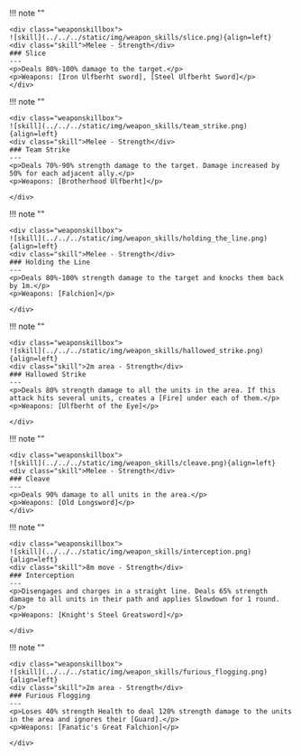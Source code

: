 !!! note ""

    <div class="weaponskillbox">
    ![skill](../../../static/img/weapon_skills/slice.png){align=left}
    <div class="skill">Melee - Strength</div>
    ### Slice
    ---
    <p>Deals 80%-100% damage to the target.</p>
    <p>Weapons: [Iron Ulfberht sword], [Steel Ulfberht Sword]</p>
    </div>

!!! note ""

    <div class="weaponskillbox">
    ![skill](../../../static/img/weapon_skills/team_strike.png){align=left}
    <div class="skill">Melee - Strength</div>
    ### Team Strike
    ---
    <p>Deals 70%-90% strength damage to the target. Damage increased by 50% for each adjacent ally.</p>
    <p>Weapons: [Brotherhood Ulfberht]</p>

    </div>

!!! note ""

    <div class="weaponskillbox">
    ![skill](../../../static/img/weapon_skills/holding_the_line.png){align=left}
    <div class="skill">Melee - Strength</div>
    ### Holding the Line
    ---
    <p>Deals 80%-100% strength damage to the target and knocks them back by 1m.</p>
    <p>Weapons: [Falchion]</p>

    </div>

!!! note ""

    <div class="weaponskillbox">
    ![skill](../../../static/img/weapon_skills/hallowed_strike.png){align=left}
    <div class="skill">2m area - Strength</div>
    ### Hallowed Strike
    ---
    <p>Deals 80% strength damage to all the units in the area. If this attack hits several units, creates a [Fire] under each of them.</p>
    <p>Weapons: [Ulfberht of the Eye]</p>

    </div>

!!! note ""

    <div class="weaponskillbox">
    ![skill](../../../static/img/weapon_skills/cleave.png){align=left}
    <div class="skill">Melee - Strength</div>
    ### Cleave
    ---
    <p>Deals 90% damage to all units in the area.</p>
    <p>Weapons: [Old Longsword]</p>
    </div>


!!! note ""

    <div class="weaponskillbox">
    ![skill](../../../static/img/weapon_skills/interception.png){align=left}
    <div class="skill">8m move - Strength</div>
    ### Interception
    ---
    <p>Disengages and charges in a straight line. Deals 65% strength damage to all units in their path and applies Slowdown for 1 round.</p>
    <p>Weapons: [Knight's Steel Greatsword]</p>

    </div>

!!! note ""

    <div class="weaponskillbox">
    ![skill](../../../static/img/weapon_skills/furious_flogging.png){align=left}
    <div class="skill">2m area - Strength</div>
    ### Furious Flogging
    ---
    <p>Loses 40% strength Health to deal 120% strength damage to the units in the area and ignores their [Guard].</p>
    <p>Weapons: [Fanatic's Great Falchion]</p>

    </div>
